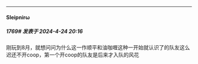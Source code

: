 ﻿
*****

####  Sleipnirω  
##### 1769#       发表于 2024-4-24 20:16

刚玩到8月，就想问问为什么这一作顺平和油咖喱这种一开始就认识了的队友这么迟还不开coop，第一个开coop的队友是后来才入队的风花

